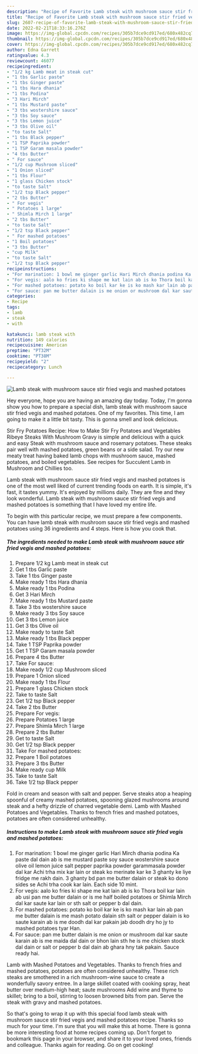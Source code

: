 ```yaml
---
description: "Recipe of Favorite Lamb steak with mushroom sauce stir fried vegis and mashed potatoes"
title: "Recipe of Favorite Lamb steak with mushroom sauce stir fried vegis and mashed potatoes"
slug: 2607-recipe-of-favorite-lamb-steak-with-mushroom-sauce-stir-fried-vegis-and-mashed-potatoes
date: 2022-02-21T18:33:16.276Z
image: https://img-global.cpcdn.com/recipes/305b7dce9cd917ed/680x482cq70/lamb-steak-with-mushroom-sauce-stir-fried-vegis-and-mashed-potatoes-recipe-main-photo.jpg
thumbnail: https://img-global.cpcdn.com/recipes/305b7dce9cd917ed/680x482cq70/lamb-steak-with-mushroom-sauce-stir-fried-vegis-and-mashed-potatoes-recipe-main-photo.jpg
cover: https://img-global.cpcdn.com/recipes/305b7dce9cd917ed/680x482cq70/lamb-steak-with-mushroom-sauce-stir-fried-vegis-and-mashed-potatoes-recipe-main-photo.jpg
author: Edna Garrett
ratingvalue: 4.3
reviewcount: 46077
recipeingredient:
- "1/2 kg Lamb meat in steak cut"
- "1 tbs Garlic paste"
- "1 tbs Ginger paste"
- "1 tbs Hara dhania"
- "1 tbs Podina"
- "3 Hari Mirch"
- "1 tbs Mustard paste"
- "3 tbs wostershire sauce"
- "3 tbs Soy sauce"
- "3 tbs Lemon juice"
- "3 tbs Olive oil"
- "to taste Salt"
- "1 tbs Black pepper"
- "1 TSP Paprika powder"
- "1 TSP Garam masala powder"
- "4 tbs Butter"
- " For sauce"
- "1/2 cup Mushroom sliced"
- "1 Onion sliced"
- "1 tbs Flour"
- "1 glass Chicken stock"
- "to taste Salt"
- "1/2 tsp Black pepper"
- "2 tbs Butter"
- " For vegis"
- " Potatoes 1 large"
- " Shimla Mirch 1 large"
- "2 tbs Butter"
- "to taste Salt"
- "1/2 tsp Black pepper"
- " For mashed potatoes"
- "1 Boil potatoes"
- "3 tbs Butter"
- "cup Milk"
- "to taste Salt"
- "1/2 tsp Black pepper"
recipeinstructions:
- "For marination: 1 bowl me ginger garlic Hari Mirch dhania podina Ka paste dal dain ab is me mustard paste soy sauce wostershire sauce olive oil lemon juice salt pepper paprika powder garammasala powder dal kar Achi trha mix kar lain or steak ko merinate kar ke 3 ghanty ke liye fridge me rakh dain. 3 ghanty bd pan me butter dalain or steak ko dono sides se Achi trha cook kar lain. Each side 10 mint."
- "For vegis: aalo ko fries ki shape me kat lain ab is ko Thora boil kar lain ab usi pan me butter dalain or is me half boiled potatoes or Shimla Mirch dal kar saute kar lain or sth salt or pepper b dal dain."
- "For mashed potatoes: potato ko boil kar ke is ko mash kar lain ab pan me butter dalain is me mash potato dalain sth salt or pepper dalain is ko saute karain ab is me doodh dal kar pakain jab doodh dry ho jy to mashed potatoes tyar Han."
- "For sauce: pan me butter dalain is me onion or mushroom dal kar saute karain ab is me maida dal dain or bhon lain sth he is me chicken stock dal dain or salt or pepper b dal dain ab ghara hny tak pakain. Sauce ready hai."
categories:
- Recipe
tags:
- lamb
- steak
- with

katakunci: lamb steak with 
nutrition: 149 calories
recipecuisine: American
preptime: "PT32M"
cooktime: "PT38M"
recipeyield: "2"
recipecategory: Lunch

---
```



![Lamb steak with mushroom sauce stir fried vegis and mashed potatoes](https://img-global.cpcdn.com/recipes/305b7dce9cd917ed/680x482cq70/lamb-steak-with-mushroom-sauce-stir-fried-vegis-and-mashed-potatoes-recipe-main-photo.jpg)

Hey everyone, hope you are having an amazing day today. Today, I'm gonna show you how to prepare a special dish, lamb steak with mushroom sauce stir fried vegis and mashed potatoes. One of my favorites. This time, I am going to make it a little bit tasty. This is gonna smell and look delicious.

Stir Fry Potatoes Recipe: How to Make Stir Fry Potatoes and Vegetables Ribeye Steaks With Mushroom Gravy is simple and delicious with a quick and easy Steak with mushroom sauce and rosemary potatoes. These steaks pair well with mashed potatoes, green beans or a side salad. Try our new meaty treat having baked lamb chops with mushroom sauce, mashed potatoes, and boiled vegetables. See recipes for Succulent Lamb in Mushroom and Chillies too.

Lamb steak with mushroom sauce stir fried vegis and mashed potatoes is one of the most well liked of current trending foods on earth. It is simple, it's fast, it tastes yummy. It's enjoyed by millions daily. They are fine and they look wonderful. Lamb steak with mushroom sauce stir fried vegis and mashed potatoes is something that I have loved my entire life.


To begin with this particular recipe, we must prepare a few components. You can have lamb steak with mushroom sauce stir fried vegis and mashed potatoes using 36 ingredients and 4 steps. Here is how you cook that.

<!--inarticleads1-->

##### The ingredients needed to make Lamb steak with mushroom sauce stir fried vegis and mashed potatoes:

1. Prepare 1/2 kg Lamb meat in steak cut
1. Get 1 tbs Garlic paste
1. Take 1 tbs Ginger paste
1. Make ready 1 tbs Hara dhania
1. Make ready 1 tbs Podina
1. Get 3 Hari Mirch
1. Make ready 1 tbs Mustard paste
1. Take 3 tbs wostershire sauce
1. Make ready 3 tbs Soy sauce
1. Get 3 tbs Lemon juice
1. Get 3 tbs Olive oil
1. Make ready to taste Salt
1. Make ready 1 tbs Black pepper
1. Take 1 TSP Paprika powder
1. Get 1 TSP Garam masala powder
1. Prepare 4 tbs Butter
1. Take  For sauce:
1. Make ready 1/2 cup Mushroom sliced
1. Prepare 1 Onion sliced
1. Make ready 1 tbs Flour
1. Prepare 1 glass Chicken stock
1. Take to taste Salt
1. Get 1/2 tsp Black pepper
1. Take 2 tbs Butter
1. Prepare  For vegis:
1. Prepare  Potatoes 1 large
1. Prepare  Shimla Mirch 1 large
1. Prepare 2 tbs Butter
1. Get to taste Salt
1. Get 1/2 tsp Black pepper
1. Take  For mashed potatoes:
1. Prepare 1 Boil potatoes
1. Prepare 3 tbs Butter
1. Make ready cup Milk
1. Take to taste Salt
1. Take 1/2 tsp Black pepper


Fold in cream and season with salt and pepper. Serve steaks atop a heaping spoonful of creamy mashed potatoes, spooning glazed mushrooms around steak and a hefty drizzle of charred vegetable demi. Lamb with Mashed Potatoes and Vegetables. Thanks to french fries and mashed potatoes, potatoes are often considered unhealthy. 

<!--inarticleads2-->

##### Instructions to make Lamb steak with mushroom sauce stir fried vegis and mashed potatoes:

1. For marination: 1 bowl me ginger garlic Hari Mirch dhania podina Ka paste dal dain ab is me mustard paste soy sauce wostershire sauce olive oil lemon juice salt pepper paprika powder garammasala powder dal kar Achi trha mix kar lain or steak ko merinate kar ke 3 ghanty ke liye fridge me rakh dain. 3 ghanty bd pan me butter dalain or steak ko dono sides se Achi trha cook kar lain. Each side 10 mint.
1. For vegis: aalo ko fries ki shape me kat lain ab is ko Thora boil kar lain ab usi pan me butter dalain or is me half boiled potatoes or Shimla Mirch dal kar saute kar lain or sth salt or pepper b dal dain.
1. For mashed potatoes: potato ko boil kar ke is ko mash kar lain ab pan me butter dalain is me mash potato dalain sth salt or pepper dalain is ko saute karain ab is me doodh dal kar pakain jab doodh dry ho jy to mashed potatoes tyar Han.
1. For sauce: pan me butter dalain is me onion or mushroom dal kar saute karain ab is me maida dal dain or bhon lain sth he is me chicken stock dal dain or salt or pepper b dal dain ab ghara hny tak pakain. Sauce ready hai.


Lamb with Mashed Potatoes and Vegetables. Thanks to french fries and mashed potatoes, potatoes are often considered unhealthy. These rich steaks are smothered in a rich mushroom-wine sauce to create a wonderfully savory entree. In a large skillet coated with cooking spray, heat butter over medium-high heat; saute mushrooms Add wine and thyme to skillet; bring to a boil, stirring to loosen browned bits from pan. Serve the steak with gravy and mashed potatoes. 

So that's going to wrap it up with this special food lamb steak with mushroom sauce stir fried vegis and mashed potatoes recipe. Thanks so much for your time. I'm sure that you will make this at home. There is gonna be more interesting food at home recipes coming up. Don't forget to bookmark this page in your browser, and share it to your loved ones, friends and colleague. Thanks again for reading. Go on get cooking!
